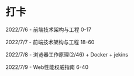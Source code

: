 # 打卡

2022/7/6 - 前端技术架构与工程 0-17

2022/7/7 - 前端技术架构与工程 18-60

2022/7/8 - 浏览器工作原理(2/46) + Docker + jekins

2022/7/9 - Web性能权威指南 6-40
